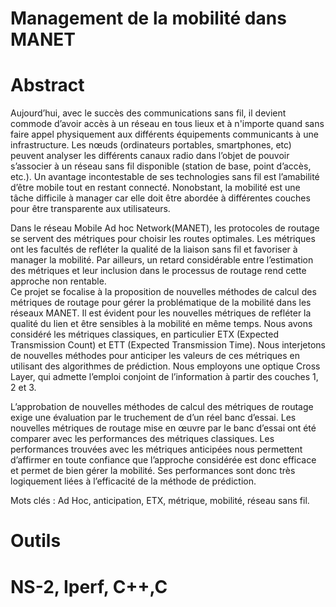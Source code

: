 # Management de la mobilité dans MANET
# Abstract
  Aujourd’hui, avec le succès des communications sans fil, il devient commode d’avoir accès  à un réseau en tous lieux et à n'importe quand sans faire appel physiquement aux différents équipements communicants  à une  infrastructure.  Les nœuds (ordinateurs portables, smartphones, etc) peuvent analyser les différents canaux radio dans l’objet de pouvoir s’associer à un réseau sans fil disponible (station de base, point d’accès, etc.). Un avantage incontestable de ses technologies sans fil est l’amabilité d’être mobile  tout en restant connecté. Nonobstant, la mobilité est une tâche difficile à manager car elle doit être abordée à différentes couches pour être transparente aux utilisateurs. 

   Dans le réseau Mobile Ad hoc Network(MANET), les protocoles de routage se servent des métriques pour choisir les  routes optimales. Les métriques ont les facultés de refléter la qualité de la liaison sans fil et favoriser à manager la mobilité. Par ailleurs, un retard considérable entre l’estimation des métriques et leur inclusion dans le processus de routage rend cette approche non rentable.  
Ce projet se focalise  à la proposition de nouvelles méthodes de calcul des métriques de routage pour gérer la problématique de la mobilité dans les réseaux MANET. Il est évident pour les nouvelles métriques de refléter la qualité du lien et être sensibles à la mobilité en même temps. Nous avons considéré les métriques classiques, en particulier ETX (Expected Transmission Count) et ETT (Expected Transmission Time). Nous interjetons  de nouvelles méthodes pour anticiper les valeurs de ces métriques en utilisant des algorithmes de prédiction. Nous employons une optique Cross Layer, qui admette l’emploi conjoint de l’information à partir des couches 1, 2 et 3.

   L’approbation de nouvelles méthodes de calcul des métriques de routage exige une évaluation
par le truchement de d’un réel banc d’essai. Les nouvelles métriques de routage mise en œuvre par le banc d’essai ont été comparer avec les performances des métriques classiques. Les performances trouvées avec les métriques anticipées nous permettent d’affirmer en toute confiance que l’approche considérée est donc efficace et permet de bien gérer la mobilité. Ses performances sont donc très logiquement liées à l’efficacité de la méthode de prédiction.

Mots clés : Ad Hoc, anticipation, ETX, métrique, mobilité, réseau sans fil.

# Outils
# NS-2, Iperf, C++,C


